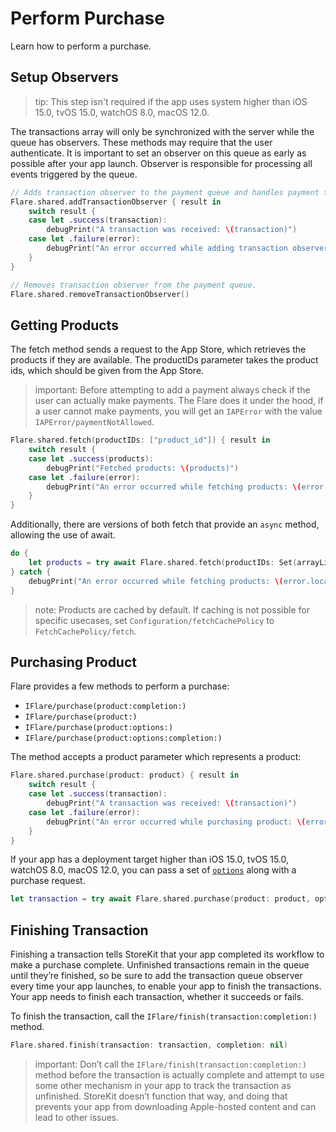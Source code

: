 # Perform Purchase

Learn how to perform a purchase.

## Setup Observers

> tip: This step isn't required if the app uses system higher than iOS 15.0, tvOS 15.0, watchOS 8.0, macOS 12.0.

The transactions array will only be synchronized with the server while the queue has observers. These methods may require that the user authenticate. It is important to set an observer on this queue as early as possible after your app launch. Observer is responsible for processing all events triggered by the queue.

```swift
// Adds transaction observer to the payment queue and handles payment transactions.
Flare.shared.addTransactionObserver { result in
    switch result {
    case let .success(transaction):
        debugPrint("A transaction was received: \(transaction)")
    case let .failure(error):
        debugPrint("An error occurred while adding transaction observer: \(error.localizedDescription)")
    }
}
```

```swift
// Removes transaction observer from the payment queue.
Flare.shared.removeTransactionObserver()
```

## Getting Products

The fetch method sends a request to the App Store, which retrieves the products if they are available. The productIDs parameter takes the product ids, which should be given from the App Store.

> important: Before attempting to add a payment always check if the user can actually make payments. The Flare does it under the hood, if a user cannot make payments, you will get an ``IAPError`` with the value ``IAPError/paymentNotAllowed``.

```swift
Flare.shared.fetch(productIDs: ["product_id"]) { result in
    switch result {
    case let .success(products):
        debugPrint("Fetched products: \(products)")
    case let .failure(error):
        debugPrint("An error occurred while fetching products: \(error.localizedDescription)")
    }
}
```

Additionally, there are versions of both fetch that provide an `async` method, allowing the use of await.

```swift
do {
    let products = try await Flare.shared.fetch(productIDs: Set(arrayLiteral: ["product_id"]))
} catch {
    debugPrint("An error occurred while fetching products: \(error.localizedDescription)")
}
```

> note: Products are cached by default. If caching is not possible for specific usecases, set ``Configuration/fetchCachePolicy`` to ``FetchCachePolicy/fetch``.

## Purchasing Product

Flare provides a few methods to perform a purchase:

- ``IFlare/purchase(product:completion:)``
- ``IFlare/purchase(product:)``
- ``IFlare/purchase(product:options:)``
- ``IFlare/purchase(product:options:completion:)``

The method accepts a product parameter which represents a product:

```swift
Flare.shared.purchase(product: product) { result in 
    switch result {
    case let .success(transaction):
        debugPrint("A transaction was received: \(transaction)")
    case let .failure(error):
        debugPrint("An error occurred while purchasing product: \(error.localizedDescription)")
    }
}
```

If your app has a deployment target higher than iOS 15.0, tvOS 15.0, watchOS 8.0, macOS 12.0, you can pass a set of [`options`](https://developer.apple.com/documentation/storekit/product/purchaseoption) along with a purchase request.

```swift
let transaction = try await Flare.shared.purchase(product: product, options: [.appAccountToken(UUID())])
```

## Finishing Transaction

Finishing a transaction tells StoreKit that your app completed its workflow to make a purchase complete. Unfinished transactions remain in the queue until they’re finished, so be sure to add the transaction queue observer every time your app launches, to enable your app to finish the transactions. Your app needs to finish each transaction, whether it succeeds or fails.

To finish the transaction, call the ``IFlare/finish(transaction:completion:)`` method.

```swift
Flare.shared.finish(transaction: transaction, completion: nil)
```

> important: Don’t call the ``IFlare/finish(transaction:completion:)`` method before the transaction is actually complete and attempt to use some other mechanism in your app to track the transaction as unfinished. StoreKit doesn’t function that way, and doing that prevents your app from downloading Apple-hosted content and can lead to other issues.

